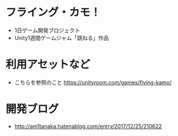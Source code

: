 # フライング・カモ！
- 1日ゲーム開発プロジェクト
- Unity1週間ゲームジャム「跳ねる」作品

# 利用アセットなど
- こちらを参照のこと https://unityroom.com/games/flying-kamo/

# 開発ブログ
- http://am1tanaka.hatenablog.com/entry/2017/12/25/210622


